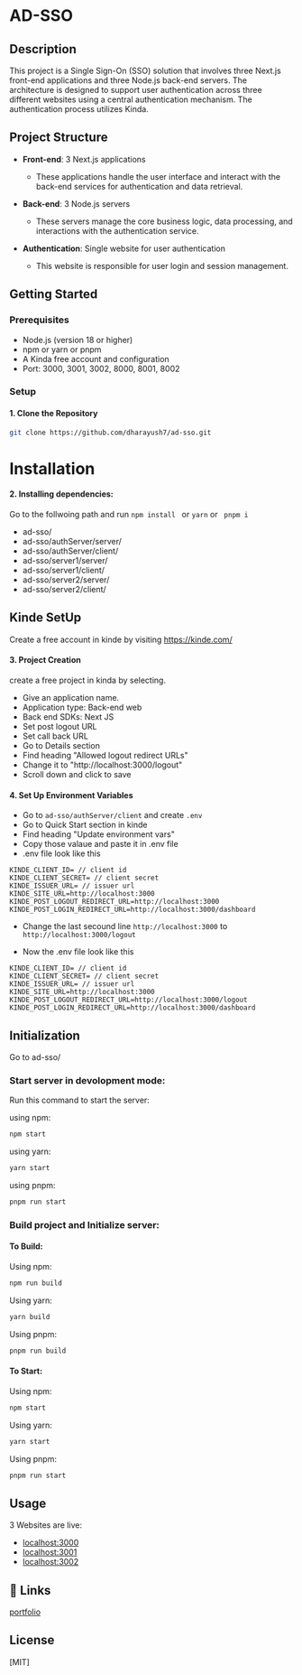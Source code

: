 
# AD-SSO

## Description
This project is a Single Sign-On (SSO) solution that involves three Next.js front-end applications and three Node.js back-end servers. The architecture is designed to support user authentication across three different websites using a central authentication mechanism. The authentication process utilizes Kinda.

## Project Structure

- **Front-end**: 3 Next.js applications
  - These applications handle the user interface and interact with the back-end services for authentication and data retrieval.
  
- **Back-end**: 3 Node.js servers
  - These servers manage the core business logic, data processing, and interactions with the authentication service.
  
- **Authentication**: Single website for user authentication
  - This website is responsible for user login and session management.


## Getting Started

### Prerequisites

- Node.js (version 18 or higher)
- npm or yarn or pnpm
- A Kinda free account and configuration
- Port: 3000, 3001, 3002, 8000, 8001, 8002

### Setup

#### 1. Clone the Repository

```bash
git clone https://github.com/dharayush7/ad-sso.git
```

# Installation

#### 2. Installing dependencies:
Go to the follwoing path and run ```npm install ``` or ```yarn``` or ``` pnpm i```

- ad-sso/
- ad-sso/authServer/server/
- ad-sso/authServer/client/
- ad-sso/server1/server/
- ad-sso/server1/client/
- ad-sso/server2/server/
- ad-sso/server2/client/
## Kinde SetUp
Create a free account in kinde by visiting https://kinde.com/
#### 3. Project Creation
create a free project in kinda by selecting. 

- Give an application name.
- Application type: Back-end web
- Back end SDKs: Next JS
- Set post logout URL
- Set call back URL
- Go to Details section
- Find heading "Allowed logout redirect URLs"
- Change it to "http://localhost:3000/logout"
- Scroll down and click to save

#### 4. Set Up Environment Variables

- Go to ```ad-sso/authServer/client``` and create ```.env```
- Go to Quick Start section in kinde
- Find heading "Update environment vars"
- Copy those valaue and paste it in .env file
- .env file look like this

```
KINDE_CLIENT_ID= // client id
KINDE_CLIENT_SECRET= // client secret
KINDE_ISSUER_URL= // issuer url
KINDE_SITE_URL=http://localhost:3000
KINDE_POST_LOGOUT_REDIRECT_URL=http://localhost:3000
KINDE_POST_LOGIN_REDIRECT_URL=http://localhost:3000/dashboard
```
- Change the last secound line ```http://localhost:3000``` to ```http://localhost:3000/logout```

- Now the .env file look like this
```
KINDE_CLIENT_ID= // client id
KINDE_CLIENT_SECRET= // client secret
KINDE_ISSUER_URL= // issuer url
KINDE_SITE_URL=http://localhost:3000
KINDE_POST_LOGOUT_REDIRECT_URL=http://localhost:3000/logout
KINDE_POST_LOGIN_REDIRECT_URL=http://localhost:3000/dashboard
```




## Initialization

Go to ad-sso/

### Start server in devolopment mode:

Run this command to start the server:

using npm:
```bash
npm start
```
using yarn:
```bash
yarn start
```

using pnpm:

```bash
pnpm run start
```

### Build project and Initialize server:


#### To Build:
    
Using npm:
 ```bash
npm run build
```
Using yarn:

```bash
yarn build
```
Using pnpm:
```bash
pnpm run build
```

#### To Start: 

Using npm:
 ```bash
npm start
```
Using yarn:

```bash
yarn start
```
Using pnpm:
```bash
pnpm run start
```


## Usage

3 Websites are live: 

- [localhost:3000](localhost:3000)
- [localhost:3001](localhost:3001)
- [localhost:3002](localhost:3002)
## 🔗 Links
[portfolio](https://www.ayushdhar.com/)



## License

[MIT]

